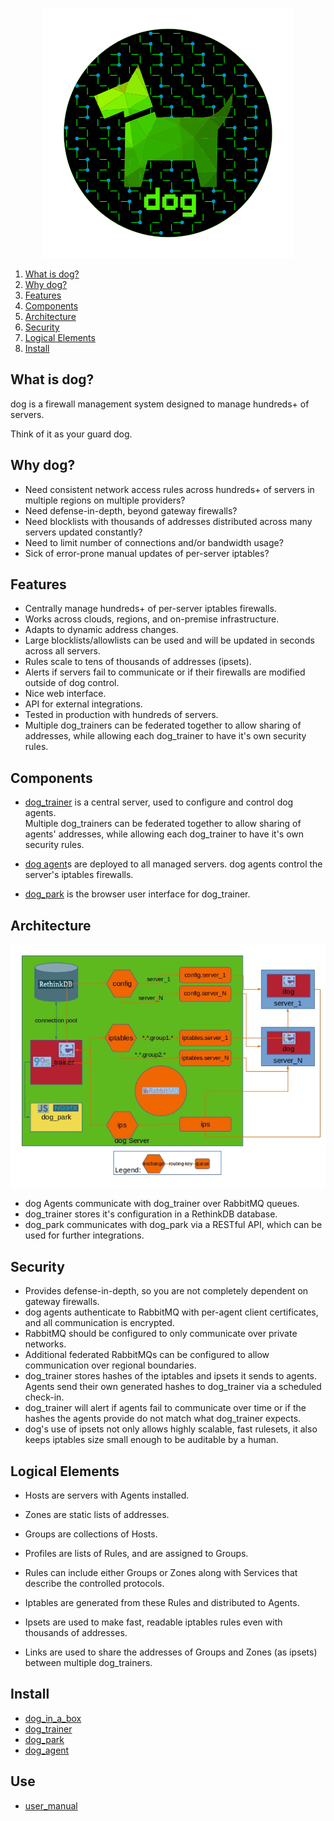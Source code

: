 <p align="center">
  <img src="images/dog-segmented-green.network-400x400.png">
</p>

1. [What is dog?](#what-is-dog?)
2. [Why dog?](#why-dog?)
3. [Features](#features)
4. [Components](#components)
5. [Architecture](#architecture)
6. [Security](#security)
7. [Logical Elements](#logical-elements)
8. [Install](#install)

## What is dog?
dog is a firewall management system designed to manage hundreds+ of servers.

Think of it as your guard dog.

## Why dog?
- Need consistent network access rules across hundreds+ of servers in multiple regions on multiple providers?
- Need defense-in-depth, beyond gateway firewalls?
- Need blocklists with thousands of addresses distributed across many servers updated constantly?
- Need to limit number of connections and/or bandwidth usage?
- Sick of error-prone manual updates of per-server iptables?

## Features
- Centrally manage hundreds+ of per-server iptables firewalls.  
- Works across clouds, regions, and on-premise infrastructure.
- Adapts to dynamic address changes.
- Large blocklists/allowlists can be used and will be updated in seconds across all servers.
- Rules scale to tens of thousands of addresses (ipsets).
- Alerts if servers fail to communicate or if their firewalls are modified outside of dog control.
- Nice web interface.
- API for external integrations.
- Tested in production with hundreds of servers.
- Multiple dog_trainers can be federated together to allow sharing of addresses, 
  while allowing each dog_trainer to have it's own security rules.

## Components
- [dog_trainer](https://github.com/Phonebooth/dog_trainer) is a central server, used to configure and control dog agents.  
   Multiple dog_trainers can be federated together to allow sharing of agents' addresses, while allowing each dog_trainer to have it's own security rules.

- [dog agent](https://github.com/Phonebooth/dog_agent)s are deployed to all managed servers.  dog agents control the server's iptables firewalls.

- [dog_park](https://bitbucket.org/republicwireless/dog_park/src/master/) is the browser user interface for dog_trainer.

## Architecture
![dog](images/dog_family_overview_landscape-1.1.jpg)
- dog Agents communicate with dog_trainer over RabbitMQ queues.
- dog_trainer stores it's configuration in a RethinkDB database.
- dog_park communicates with dog_park via a RESTful API, which can be used for further integrations.

## Security
- Provides defense-in-depth, so you are not completely dependent on gateway firewalls.
- dog agents authenticate to RabbitMQ with per-agent client certificates, and all communication is encrypted.
- RabbitMQ should be configured to only communicate over private networks.
- Additional federated RabbitMQs can be configured to allow communication over regional boundaries.
- dog_trainer stores hashes of the iptables and ipsets it sends to agents.  Agents send their own generated hashes to dog_trainer via a scheduled check-in.
- dog_trainer will alert if agents fail to communicate over time or if the hashes the agents provide do not match what dog_trainer expects.
- dog's use of ipsets not only allows highly scalable, fast rulesets, it also keeps iptables size small enough to be auditable by a human.

## Logical Elements
- Hosts are servers with Agents installed.
- Zones are static lists of addresses.
- Groups are collections of Hosts.
- Profiles are lists of Rules, and are assigned to Groups.
- Rules can include either Groups or Zones along with Services that describe the controlled protocols.
- Iptables are generated from these Rules and distributed to Agents.
- Ipsets are used to make fast, readable iptables rules even with thousands of addresses.

- Links are used to share the addresses of Groups and Zones (as ipsets) between multiple dog_trainers.

## Install
- [dog_in_a_box](docs/dog_in_a_box.md)
- [dog_trainer](docs/dog_trainer.md)
- [dog_park](docs/dog_park.md)
- [dog_agent](docs/dog_agent.md)

## Use
- [user_manual](docs/user_manual.md)
